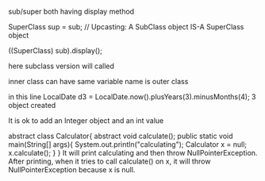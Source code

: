 

sub/super both having display method 

SuperClass sup = sub; // Upcasting: A SubClass object IS-A SuperClass object

((SuperClass) sub).display();


here subclass version will called




inner class can have same variable name is outer class




in this line
LocalDate d3 = LocalDate.now().plusYears(3).minusMonths(4);
3 object created



It is ok to add an Integer object and an int value




abstract class Calculator{
   abstract void calculate();
   public static void main(String[] args){
      System.out.println("calculating");
      Calculator x = null;
      x.calculate();
   }
}
It will print calculating and then throw NullPointerException.
After printing, when it tries to call calculate() on x, it will throw NullPointerException because x is null.
